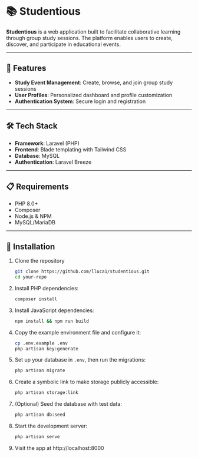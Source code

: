# 📚 Studentious

**Studentious** is a web application built to facilitate collaborative learning through group study sessions. The platform enables users to create, discover, and participate in educational events.

---

## 🚀 Features

- **Study Event Management**: Create, browse, and join group study sessions  
- **User Profiles**: Personalized dashboard and profile customization  
- **Authentication System**: Secure login and registration  

---

## 🛠️ Tech Stack

- **Framework**: Laravel (PHP)  
- **Frontend**: Blade templating with Tailwind CSS
- **Database**: MySQL  
- **Authentication**: Laravel Breeze  

---

## 📋 Requirements

- PHP 8.0+  
- Composer  
- Node.js & NPM  
- MySQL/MariaDB  

---

## 🔧 Installation

1. Clone the repository  
   ```bash
   git clone https://github.com/lluca1/studentious.git
   cd your-repo
   ```

2. Install PHP dependencies:  
   ```bash
   composer install
   ```

3. Install JavaScript dependencies:  
   ```bash
   npm install && npm run build
   ```

4. Copy the example environment file and configure it:  
   ```bash
   cp .env.example .env
   php artisan key:generate
   ```

5. Set up your database in `.env`, then run the migrations:  
   ```bash
   php artisan migrate
   ```

6. Create a symbolic link to make storage publicly accessible:  
   ```bash
   php artisan storage:link
   ```

7. (Optional) Seed the database with test data:  
   ```bash
   php artisan db:seed
   ```

8. Start the development server:  
   ```bash
   php artisan serve
   ```

9. Visit the app at http://localhost:8000

